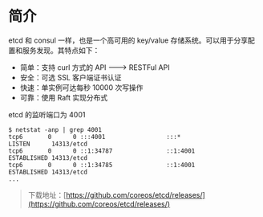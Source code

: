 # 简介
etcd 和 consul 一样，也是一个高可用的 key/value 存储系统。可以用于分享配置和服务发现。其特点如下：
* 简单：支持 curl 方式的 API ---&gt;  RESTFul API
* 安全：可选 SSL 客户端证书认证
* 快速：单实例可达每秒 10000 次写操作
* 可靠：使用 Raft 实现分布式

etcd 的监听端口为 4001
```
$ netstat -anp | grep 4001
tcp6       0      0 :::4001                 :::*                    LISTEN      14313/etcd
tcp6       0      0 ::1:34787               ::1:4001                ESTABLISHED 14313/etcd
tcp6       0      0 ::1:34785               ::1:4001                ESTABLISHED 14313/etcd
...
```

> 下载地址：[https://github.com/coreos/etcd/releases/](https://github.com/coreos/etcd/releases/)